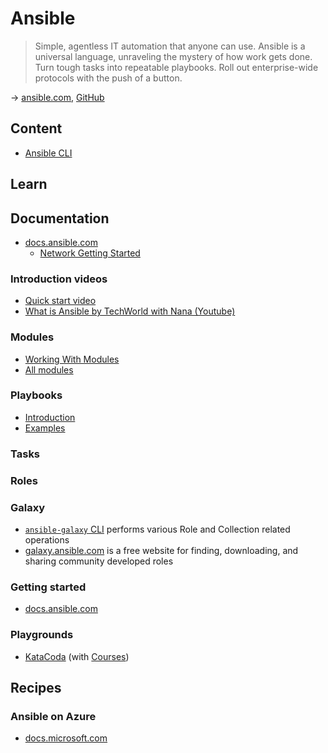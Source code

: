 # Ansible

> Simple, agentless IT automation that anyone can use. Ansible is a universal language, unraveling the mystery of how work gets done. Turn tough tasks into repeatable playbooks. Roll out enterprise-wide protocols with the push of a button.

→ [ansible.com](https://www.ansible.com/), [GitHub](https://github.com/ansible/ansible)

## Content

* [Ansible CLI](./ansible-cli.md)

## Learn

## Documentation

* [docs.ansible.com](https://docs.ansible.com/ansible/latest/index.html)
  * [Network Getting Started](https://docs.ansible.com/ansible/latest/network/getting_started/index.html)

### Introduction videos

* [Quick start video](https://www.ansible.com/resources/videos/quick-start-video)
* [What is Ansible by TechWorld with Nana (Youtube)](https://www.youtube.com/watch?v=1id6ERvfozo)

### Modules

* [Working With Modules](https://docs.ansible.com/ansible/latest/user_guide/modules.html)
* [All modules](https://docs.ansible.com/ansible/2.9/modules/list_of_all_modules.html)

### Playbooks

* [Introduction](https://docs.ansible.com/ansible/latest/user_guide/playbooks_intro.html)
* [Examples](https://github.com/ansible/ansible-examples)

### Tasks

### Roles

### Galaxy

* [`ansible-galaxy` CLI](https://docs.ansible.com/ansible/latest/cli/ansible-galaxy.html) performs various Role and Collection related operations
* [galaxy.ansible.com](https://galaxy.ansible.com/) is a free website for finding, downloading, and sharing community developed roles

### Getting started

* [docs.ansible.com](https://docs.ansible.com/ansible/latest/user_guide/index.html#getting-started)

### Playgrounds

* [KataCoda](https://www.katacoda.com/courses/ansible/playground) (with [Courses](https://www.katacoda.com/courses/ansible))

## Recipes

### Ansible on Azure

* [docs.microsoft.com](https://docs.microsoft.com/en-us/azure/developer/ansible/)
